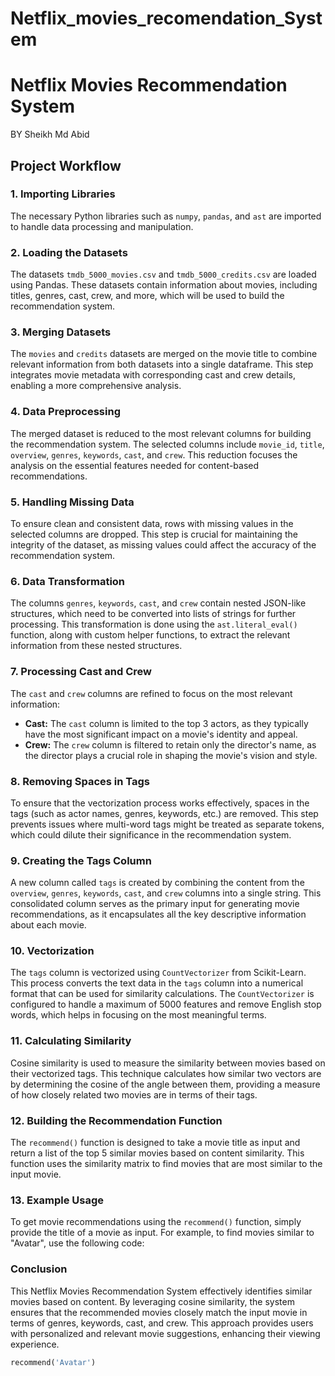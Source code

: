 # Netflix_movies_recomendation_System
# Netflix Movies Recommendation System
BY Sheikh Md Abid

## Project Workflow

### 1. Importing Libraries
The necessary Python libraries such as `numpy`, `pandas`, and `ast` are imported to handle data processing and manipulation.

### 2. Loading the Datasets
The datasets `tmdb_5000_movies.csv` and `tmdb_5000_credits.csv` are loaded using Pandas. These datasets contain information about movies, including titles, genres, cast, crew, and more, which will be used to build the recommendation system.

### 3. Merging Datasets
The `movies` and `credits` datasets are merged on the movie title to combine relevant information from both datasets into a single dataframe. This step integrates movie metadata with corresponding cast and crew details, enabling a more comprehensive analysis.

### 4. Data Preprocessing
The merged dataset is reduced to the most relevant columns for building the recommendation system. The selected columns include `movie_id`, `title`, `overview`, `genres`, `keywords`, `cast`, and `crew`. This reduction focuses the analysis on the essential features needed for content-based recommendations.

### 5. Handling Missing Data
To ensure clean and consistent data, rows with missing values in the selected columns are dropped. This step is crucial for maintaining the integrity of the dataset, as missing values could affect the accuracy of the recommendation system.

### 6. Data Transformation
The columns `genres`, `keywords`, `cast`, and `crew` contain nested JSON-like structures, which need to be converted into lists of strings for further processing. This transformation is done using the `ast.literal_eval()` function, along with custom helper functions, to extract the relevant information from these nested structures.

### 7. Processing Cast and Crew
The `cast` and `crew` columns are refined to focus on the most relevant information:

- **Cast:** The `cast` column is limited to the top 3 actors, as they typically have the most significant impact on a movie's identity and appeal.
- **Crew:** The `crew` column is filtered to retain only the director's name, as the director plays a crucial role in shaping the movie's vision and style.

### 8. Removing Spaces in Tags
To ensure that the vectorization process works effectively, spaces in the tags (such as actor names, genres, keywords, etc.) are removed. This step prevents issues where multi-word tags might be treated as separate tokens, which could dilute their significance in the recommendation system.

### 9. Creating the Tags Column
A new column called `tags` is created by combining the content from the `overview`, `genres`, `keywords`, `cast`, and `crew` columns into a single string. This consolidated column serves as the primary input for generating movie recommendations, as it encapsulates all the key descriptive information about each movie.

### 10. Vectorization
The `tags` column is vectorized using `CountVectorizer` from Scikit-Learn. This process converts the text data in the `tags` column into a numerical format that can be used for similarity calculations. The `CountVectorizer` is configured to handle a maximum of 5000 features and remove English stop words, which helps in focusing on the most meaningful terms.

### 11. Calculating Similarity
Cosine similarity is used to measure the similarity between movies based on their vectorized tags. This technique calculates how similar two vectors are by determining the cosine of the angle between them, providing a measure of how closely related two movies are in terms of their tags.

### 12. Building the Recommendation Function
The `recommend()` function is designed to take a movie title as input and return a list of the top 5 similar movies based on content similarity. This function uses the similarity matrix to find movies that are most similar to the input movie.

### 13. Example Usage
To get movie recommendations using the `recommend()` function, simply provide the title of a movie as input. For example, to find movies similar to "Avatar", use the following code:

### Conclusion
This Netflix Movies Recommendation System effectively identifies similar movies based on content. By leveraging cosine similarity, the system ensures that the recommended movies closely match the input movie in terms of genres, keywords, cast, and crew. This approach provides users with personalized and relevant movie suggestions, enhancing their viewing experience.

```python
recommend('Avatar')





